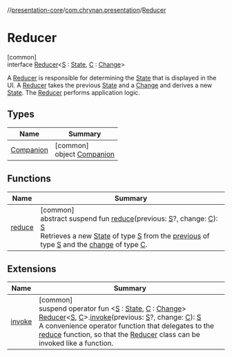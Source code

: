 //[presentation-core](../../../index.md)/[com.chrynan.presentation](../index.md)/[Reducer](index.md)

# Reducer

[common]\
interface [Reducer](index.md)&lt;[S](index.md) : [State](../-state/index.md), [C](index.md) : [Change](../-change/index.md)&gt;

A [Reducer](index.md) is responsible for determining the [State](../-state/index.md) that is displayed in the UI. A [Reducer](index.md) takes the previous [State](../-state/index.md) and a [Change](../-change/index.md) and derives a new [State](../-state/index.md). The [Reducer](index.md) performs application logic.

## Types

| Name | Summary |
|---|---|
| [Companion](-companion/index.md) | [common]<br>object [Companion](-companion/index.md) |

## Functions

| Name | Summary |
|---|---|
| [reduce](reduce.md) | [common]<br>abstract suspend fun [reduce](reduce.md)(previous: [S](index.md)?, change: [C](index.md)): [S](index.md)<br>Retrieves a new [State](../-state/index.md) of type [S](index.md) from the [previous](../-state/index.md) of type [S](index.md) and the [change](reduce.md) of type [C](index.md). |

## Extensions

| Name | Summary |
|---|---|
| [invoke](../invoke.md) | [common]<br>suspend operator fun &lt;[S](../invoke.md) : [State](../-state/index.md), [C](../invoke.md) : [Change](../-change/index.md)&gt; [Reducer](index.md)&lt;[S](../invoke.md), [C](../invoke.md)&gt;.[invoke](../invoke.md)(previous: [S](../invoke.md)?, change: [C](../invoke.md)): [S](../invoke.md)<br>A convenience operator function that delegates to the [reduce](https://kotlinlang.org/api/latest/jvm/stdlib/kotlin.collections/index.html) function, so that the [Reducer](index.md) class can be invoked like a function. |
